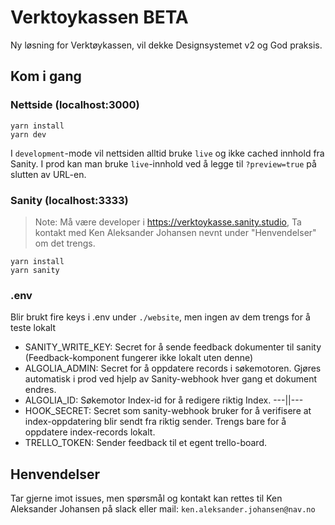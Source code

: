 # Verktoykassen BETA

Ny løsning for Verktøykassen, vil dekke Designsystemet v2 og God praksis.

## Kom i gang

### Nettside (localhost:3000)

```
yarn install
yarn dev
```

I `development`-mode vil nettsiden alltid bruke `live` og ikke cached innhold fra Sanity. I prod
kan man bruke `live`-innhold ved å legge til `?preview=true` på slutten av URL-en.

### Sanity (localhost:3333)

> Note: Må være developer i https://verktoykasse.sanity.studio, Ta kontakt med Ken Aleksander Johansen nevnt under "Henvendelser" om det trengs.

```
yarn install
yarn sanity
```

### .env

Blir brukt fire keys i .env under `./website`, men ingen av dem trengs for å teste lokalt

- SANITY_WRITE_KEY: Secret for å sende feedback dokumenter til sanity (Feedback-komponent fungerer ikke lokalt uten denne)
- ALGOLIA_ADMIN: Secret for å oppdatere records i søkemotoren. Gjøres automatisk i prod ved hjelp av Sanity-webhook hver gang et dokument endres.
- ALGOLIA_ID: Søkemotor Index-id for å redigere riktig Index. ---||---
- HOOK_SECRET: Secret som sanity-webhook bruker for å verifisere at index-oppdatering blir sendt fra riktig sender. Trengs bare for å oppdatere index-records lokalt.
- TRELLO_TOKEN: Sender feedback til et egent trello-board.

## Henvendelser

Tar gjerne imot issues, men spørsmål og kontakt kan rettes til Ken Aleksander Johansen på slack eller mail: `ken.aleksander.johansen@nav.no`
